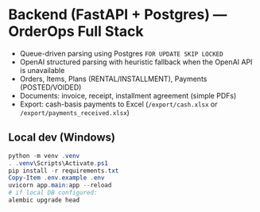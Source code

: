 # Backend (FastAPI + Postgres) — OrderOps Full Stack

- Queue-driven parsing using Postgres `FOR UPDATE SKIP LOCKED`
- OpenAI structured parsing with heuristic fallback when the OpenAI API is unavailable
- Orders, Items, Plans (RENTAL/INSTALLMENT), Payments (POSTED/VOIDED)
- Documents: invoice, receipt, installment agreement (simple PDFs)
- Export: cash-basis payments to Excel (``/export/cash.xlsx`` or ``/export/payments_received.xlsx``)

## Local dev (Windows)
```powershell
python -m venv .venv
. .venv\Scripts\Activate.ps1
pip install -r requirements.txt
Copy-Item .env.example .env
uvicorn app.main:app --reload
# if local DB configured:
alembic upgrade head
```
